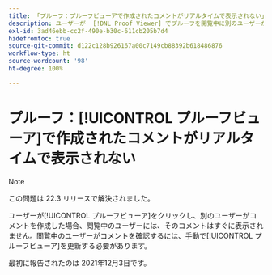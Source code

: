 ```yaml
---
title: 「プルーフ：プルーフビューアで作成されたコメントがリアルタイムで表示されない」
description: ユーザーが  [!DNL Proof Viewer] でプルーフを閲覧中に別のユーザーがコメントを作成した場合、閲覧中のユーザーには、そのコメントはすぐに表示されません。
exl-id: 3ad46ebb-cc2f-490e-b30c-611cb205b7d4
hidefromtoc: true
source-git-commit: d122c128b926167a00c7149cb88392b618486876
workflow-type: ht
source-wordcount: '98'
ht-degree: 100%

---
```


# プルーフ：[!UICONTROL プルーフビューア]で作成されたコメントがリアルタイムで表示されない

>[!NOTE]
>
>この問題は 22.3 リリースで解決されました。

ユーザーが[!UICONTROL プルーフビューア]をクリックし、別のユーザーがコメントを作成した場合、閲覧中のユーザーには、そのコメントはすぐに表示されません。閲覧中のユーザーがコメントを確認するには、手動で[!UICONTROL プルーフビューア]を更新する必要があります。

最初に報告されたのは 2021年12月3日です。

